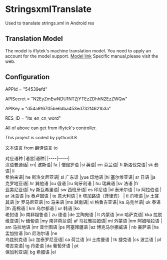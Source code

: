 # StringsxmlTranslate
Used to translate strings.xml in Android res

## Translation Model
The model is iflytek's machine translation model.
You need to apply an account for the model support.
[Model link](https://www.xfyun.cn/services/xftrans)
Specific manual,please visit the web.

## Configuration
APPId = "54539efd"

APISecret = "N2EyZmEwNDU1NTZjYTEzZDhhN2EzZWQw"

APIKey = "d54a916705be6dba453ed732f4621b3a"

<!-- RES_ID is only tag，please use the correct value defined by Application Controller -->
RES_ID = "its_en_cn_word"

All of above can get from iflytek's controller.

This project is coded by python3.8

文本语言 from
翻译语言 to

对应语种
|语言|语种|
|----|-----|		
汉语普通话| 	cn|
波斯语| 	fa |
僧伽罗语 	|si
英语| 	en
芬兰语| 	fi
斯洛伐克语| 	sk
彝语|   ii 	
希伯来语| 	he
斯洛文尼亚语| 	sl
广东话 	|yue
印地语 	|hi
塞尔维亚语| 	sr
日语 	|ja 	
克罗地亚语| 	hr
巽他语 	|su
俄语 	|ru
匈牙利语 |	hu
瑞典语 	|sv
法语 	|fr 	
亚美尼亚语| 	hy
斯瓦希里语| 	sw
西班牙语| 	es
印尼语 	|id
泰米尔语 |	ta
阿拉伯语 |	ar
冰岛语 	|is
泰卢固语 |	te
意大利语 |	it
塔加路语（菲律宾） |	tl
爪哇语 	|jv
土耳其语 	|tr
罗马尼亚语 	|ro
马来语 	|ms
越南语| 	vi
格鲁吉亚语| 	ka
乌克兰语| 	uk
泰语 	|th
高棉语 |	km
乌尔都语 |	ur
韩语 	|ko 	
老挝语 	|lo
南非祖鲁语 |	zu
德语 	|de
立陶宛语 |	lt
内蒙语 	|mn
哈萨克语| 	kka
拉脱维亚语| 	lv
缅甸语 	|my
南非荷兰语| 	af
马拉雅拉姆语| 	ml
外蒙语 	|nm
阿姆哈拉语 |	am
马拉地语 	|mr
普什图语 	|ps
阿塞拜疆语 	|az
博克马尔挪威语 |	nb
豪萨语 	|ha
孟加拉语 	|bn
尼泊尔语 	|ne 	
乌兹别克语 |uz
加泰罗尼亚语| 	ca
荷兰语 	|nl
土库曼语 |	tk
捷克语 	|cs
波兰语 |	pl
塔吉克语| 	tg
丹麦语 	|da
葡萄牙语 |	pt 	
保加利亚语| 	bg
希腊语 	|el 				
